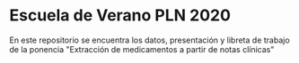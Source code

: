 # Escuela de Verano PLN 2020
En este repositorio se encuentra los datos, presentación y libreta de trabajo de la ponencia "Extracción de medicamentos a partir de notas clínicas"

